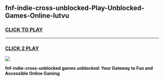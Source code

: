 
## fnf-indie-cross-unblocked-Play-Unblocked-Games-Online-lutvu
<h3>
<a href="https://premium76.site?title=fnf-indie-cross-unblocked&ref=25A">CLICK TO PLAY</a></h3>
<hr>

<h3>
<a href="https://premium76.site?title=fnf-indie-cross-unblocked&ref=25A">CLICK 2 PLAY</a>
  
</h3>

<a href="https://premium76.site?title=fnf-indie-cross-unblocked&ref=25A"><img src="https://clearcache.store/games.png"></a>


**fnf-indie-cross-unblocked games unblocked: Your Gateway to Fun and Accessible Online Gaming**
